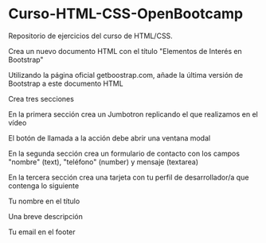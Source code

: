 # Curso-HTML-CSS-OpenBootcamp
Repositorio de ejercicios del curso de HTML/CSS.

Crea un nuevo documento HTML con el título "Elementos de Interés en Bootstrap"

Utilizando la página oficial getboostrap.com, añade la última versión de Bootstrap a este documento HTML

Crea tres secciones

En la primera sección crea un Jumbotron replicando el que realizamos en el vídeo

El botón de llamada a la acción debe abrir una ventana modal

En la segunda sección crea un formulario de contacto con los campos "nombre" (text), "teléfono" (number) y mensaje (textarea)

En la tercera sección crea una tarjeta con tu perfil de desarrollador/a que contenga lo siguiente

Tu nombre en el título

Una breve descripción

Tu email en el footer
